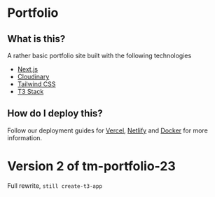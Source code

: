 # Portfolio
## What is this?

A rather basic portfolio site built with the following technologies
- [Next.js](https://nextjs.org)
- [Cloudinary](https://cloudinary.com)
- [Tailwind CSS](https://tailwindcss.com)
- [T3 Stack](https://create.t3.gg/)

## How do I deploy this?

Follow our deployment guides for [Vercel](https://create.t3.gg/en/deployment/vercel), [Netlify](https://create.t3.gg/en/deployment/netlify) and [Docker](https://create.t3.gg/en/deployment/docker) for more information.
# Version 2 of tm-portfolio-23
Full rewrite, `still create-t3-app`